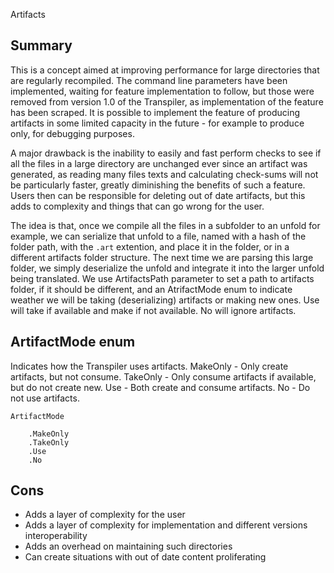 Artifacts

## Summary

This is a concept aimed at improving performance for large directories that are regularly recompiled. The command line parameters have been implemented, waiting for feature implementation to follow, but those were removed from version 1.0 of the Transpiler, as implementation of the feature has been scraped. It is possible to implement the feature of producing artifacts in some limited capacity in the future - for example to produce only, for debugging purposes.

A major drawback is the inability to easily and fast perform checks to see if all the files in a large directory are unchanged ever since an artifact was generated, as reading many files texts and calculating check-sums will not be particularly faster, greatly diminishing the benefits of such a feature. Users then can be responsible for deleting out of date artifacts, but this adds to complexity and things that can go wrong for the user.

The idea is that, once we compile all the files in a subfolder to an unfold for example, we can serialize that unfold to a file, named with a hash of the folder path, with the `.art` extention, and place it in the folder, or in a different artifacts folder structure. The next time we are parsing this large folder, we simply deserialize the unfold and integrate it into the larger unfold being translated. We use ArtifactsPath parameter to set a path to artifacts folder, if it should be different, and an AtrifactMode enum to indicate weather we will be taking (deserializing) artifacts or making new ones. Use will take if available and make if not available. No will ignore artifacts.


## ArtifactMode enum

Indicates how the Transpiler uses artifacts.
MakeOnly - Only create artifacts, but not consume.
TakeOnly - Only consume artifacts if available, but do not create new.
Use - Both create and consume artifacts.
No - Do not use artifacts.

	ArtifactMode

		.MakeOnly
		.TakeOnly
		.Use
		.No

## Cons

* Adds a layer of complexity for the user
* Adds a layer of complexity for implementation and different versions interoperability
* Adds an overhead on maintaining such directories
* Can create situations with out of date content proliferating